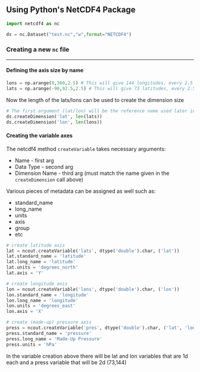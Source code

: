 ## Using Python's NetCDF4 Package

```python
import netcdf4 as nc

ds = nc.Dataset("test.nc","w",format="NETCDF4")
```

### Creating a new ```nc``` file
---

#### Defining the axis size by name

```python
lons = np.arange(0,360,2.5) # This will give 144 longitudes, every 2.5 degrees
lats = np.arange(-90,92.5,2.5) # This will give 73 latitudes, every 2.5 degrees
```

Now the length of the lats/lons can be used to create the dimension size

```python
# The first argument (lat/lon) will be the reference name used later in the creation of the variables
ds.createDimension('lat', len(lats))
ds.createDimension('lon', len(lons))
```

#### Creating the variable axes

The netcdf4 method ```createVariable``` takes necessary arguments:
* Name - first arg
* Data Type - second arg
* Dimension Name - third arg (must match the name given in the ```createDimension``` call above)

Various pieces of metadata can be assigned as well such as:
* standard_name
* long_name
* units
* axis
* group
* etc

```python
# create latitude axis
lat = ncout.createVariable('lats', dtype('double').char, ('lat'))
lat.standard_name = 'latitude'
lat.long_name = 'latitude'
lat.units = 'degrees_north'
lat.axis = 'Y'

# create longitude axis
lon = ncout.createVariable('lons', dtype('double').char, ('lon'))
lon.standard_name = 'longitude'
lon.long_name = 'longitude'
lon.units = 'degrees_east'
lon.axis = 'X'

# create (made-up) pressure axis
press = ncout.createVariable('pres', dtype('double').char, ('lat', 'lon'))
press.standard_name = 'pressure'
press.long_name = 'Made-Up Pressure'
press.units = 'hPa'
```

In the variable creation above there will be lat and lon variables that are 1d each and a press variable that will be 2d (73,144)
